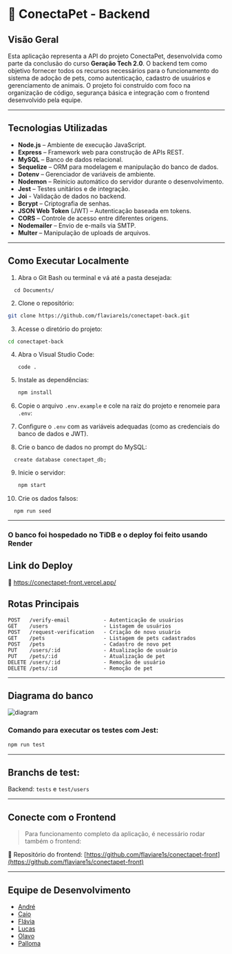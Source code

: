 # 🐾 ConectaPet - Backend

## Visão Geral

Esta aplicação representa a API do projeto ConectaPet, desenvolvida como parte da conclusão do curso **Geração Tech 2.0**. 
O backend tem como objetivo fornecer todos os recursos necessários para o funcionamento do sistema de adoção de pets, como autenticação, cadastro de usuários e gerenciamento de animais. 
O projeto foi construído com foco na organização de código, segurança básica e integração com o frontend desenvolvido pela equipe.

---

## Tecnologias Utilizadas

- **Node.js** – Ambiente de execução JavaScript.
- **Express** – Framework web para construção de APIs REST.
- **MySQL** – Banco de dados relacional.
- **Sequelize** – ORM para modelagem e manipulação do banco de dados.
- **Dotenv** – Gerenciador de variáveis de ambiente.
- **Nodemon** – Reinício automático do servidor durante o desenvolvimento.
- **Jest** – Testes unitários e de integração.
- **Joi** - Validação de dados no backend.
- **Bcrypt** – Criptografia de senhas.
- **JSON Web Token** (JWT) – Autenticação baseada em tokens.
- **CORS** – Controle de acesso entre diferentes origens.
- **Nodemailer** – Envio de e-mails via SMTP.
- **Multer** – Manipulação de uploads de arquivos.

---

## Como Executar Localmente

1. Abra o Git Bash ou terminal e vá até a pasta desejada:
  ```
    cd Documents/
  ```
2.  Clone o repositório:
   ```bash
   git clone https://github.com/flaviare1s/conectapet-back.git
   ```
3. Acesse o diretório do projeto:
  ```bash
  cd conectapet-back
  ```
4. Abra o Visual Studio Code:
   ```
   code .
   ```
5. Instale as dependências:
   ```bash
   npm install
   ```
6. Copie o arquivo `.env.example` e cole na raiz do projeto e renomeie para `.env`:

7. Configure o `.env` com as variáveis adequadas (como as credenciais do banco de dados e JWT).

8. Crie o banco de dados no prompt do MySQL:
  ```
    create database conectapet_db;
  ```
9. Inicie o servidor:
   ```bash
   npm start
   ```  
10. Crie os dados falsos:
  ```
    npm run seed
  ```
---

### O banco foi hospedado no TiDB e o deploy foi feito usando Render

## Link do Deploy
🔗 https://conectapet-front.vercel.app/

## Rotas Principais

```
POST   /verify-email           - Autenticação de usuários
GET    /users                  - Listagem de usuários
POST   /request-verification   - Criação de novo usuário
GET    /pets                   - Listagem de pets cadastrados
POST   /pets                   - Cadastro de novo pet
PUT    /users/:id              - Atualização de usuário
PUT    /pets/:id               - Atualização de pet
DELETE /users/:id              - Remoção de usuário
DELETE /pets/:id               - Remoção de pet
```

---

## Diagrama do banco
![diagram](https://github.com/user-attachments/assets/049daf57-1278-4f07-9358-ff71f1253384)

### Comando para executar os testes com Jest:
```bash
npm run test
```

---

## Branchs de test:
Backend: ```tests``` e ```test/users```

---

## Conecte com o Frontend

> Para funcionamento completo da aplicação, é necessário rodar também o frontend:

🔗 Repositório do frontend: [https://github.com/flaviare1s/conectapet-front](https://github.com/flaviare1s/conectapet-front)

---

## Equipe de Desenvolvimento

- [André](https://github.com/AndreFMoura11)  
- [Caio](https://github.com/Caiovictor14)  
- [Flávia](https://github.com/flaviare1s)  
- [Lucas](https://github.com/1uc-dev)  
- [Olavo](https://github.com/olavoVieira)  
- [Palloma](https://github.com/pallomadvm)
